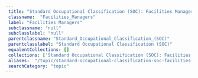 ```yaml
--- 
 title: "Standard Occupational Classification (SOC): Facilities Managers" 
 classname:  "Facilities_Managers" 
 label: "Facilities Managers" 
 subclassname: "null" 
 subclasslabel: "null" 
 parentclassname: "Standard_Occupational_Classification_(SOC)" 
 parentclasslabel: "Standard Occupational Classification (SOC)" 
 equalentCollections: [] 
 collections: ['Standard Occupational Classification (SOC): Facilities Managers']
 aliases:  "/topic/standard-occupational-classification-soc-facilities-managers"  
 searchCategory: "topic" 
---
```

